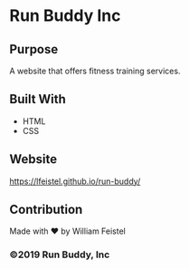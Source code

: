 # Run Buddy Inc

## Purpose
A website that offers fitness training services.

## Built With
* HTML
* CSS

## Website
https://lfeistel.github.io/run-buddy/

## Contribution
Made with ❤️ by William Feistel

### ©️2019 Run Buddy, Inc 
